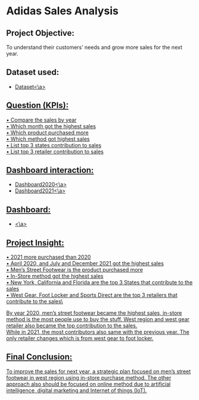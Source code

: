 # Adidas Sales Analysis
## Project Objective:
To understand their customers’ needs and grow more sales for the next year.
## Dataset used: 
- <a href="https://github.com/NurHidayah-19/Data-Analysis-Project/blob/main/Adidas_Sales.xlsx">Dataset<\a>
## Question (KPIs):
•	Compare the sales by year\
•	Which month got the highest sales\
•	Which product purchased more\
•	Which method got highest sales\
•	List top 3 states contribution to sales\
•	List top 3 retailer contribution to sales
## Dashboard interaction:
- <a href="https://github.com/NurHidayah-19/Data-Analysis-Project/blob/main/Adidas_Sales2020.png">Dashboard2020<\a>
- <a href="https://github.com/NurHidayah-19/Data-Analysis-Project/blob/main/Adidas_Sales2021.png">Dashboard2021<\a>
## Dashboard:
- <a href="https://github.com/NurHidayah-19/Data-Analysis-Project/blob/main/Adidas_SalesBoth.png"><\a>
## Project Insight:
•	2021 more purchased than 2020\
•	April 2020, and July and December 2021 got the highest sales\
•	Men’s Street Footwear is the product purchased more\
•	In-Store method got the highest sales\
•	New York, California and Florida are the top 3 States that contribute to the sales\
•	West Gear, Foot Locker and Sports Direct are the top 3 retailers that contribute to the sales\

By year 2020, men’s street footwear became the highest sales, in-store method is the most people use to buy the stuff. West region and west gear retailer also became the top contribution to the sales.\
While in 2021, the most contributors also same with the previous year. The only retailer changes which is from west gear to foot locker.
## Final Conclusion:
To improve the sales for next year, a strategic plan focused on men’s street footwear in west region using in-store purchase method. The other approach also should be focused on online method due to artificial intelligence, digital marketing and Internet of things (IoT).
